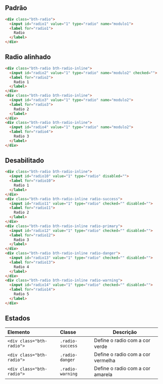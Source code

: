 ## Padrão
```html
<div class="bth-radio">
  <input id="radio1" value="1" type="radio" name="modulo1">
  <label for="radio1">
    Radio
  </label>
</div> 
```

## Radio alinhado
```html
<div class="bth-radio bth-radio-inline">
  <input id="radio2" value="1" type="radio" name="modulo2" checked="">
  <label for="radio2">
    Radio 1
  </label>
</div>
<div class="bth-radio bth-radio-inline">
  <input id="radio3" value="1" type="radio" name="modulo2">
  <label for="radio3">
    Radio 2
  </label>
</div>
<div class="bth-radio bth-radio-inline">
  <input id="radio4" value="1" type="radio" name="modulo2">
  <label for="radio4">
    Radio 3
  </label>
</div>
```

## Desabilitado
```html
<div class="bth-radio bth-radio-inline">
  <input id="radio10" value="1" type="radio" disabled="">
  <label for="radio10">
    Radio 1
  </label>
</div>
<div class="bth-radio bth-radio-inline radio-success">
  <input id="radio11" value="1" type="radio" checked="" disabled="">
  <label for="radio11">
    Radio 2
  </label>
</div>
<div class="bth-radio bth-radio-inline radio-primary">
  <input id="radio12" value="1" type="radio" checked="" disabled="">
  <label for="radio12">
    Radio 3
  </label>
</div>
<div class="bth-radio bth-radio-inline radio-danger">
  <input id="radio13" value="1" type="radio" checked="" disabled="">
  <label for="radio13">
    Radio 4
  </label>
</div>
<div class="bth-radio bth-radio-inline radio-warning">
  <input id="radio14" value="1" type="radio" checked="" disabled="">
  <label for="radio14">
    Radio 5
  </label>
</div>
```

## Estados
| Elemento                              | Classe                    | Descrição                                                                                                 |
| :------------------------------------ | :------------------------ | --------------------------------------------------------------------------------------------------------- |
| `<div class="bth-radio">`             | `.radio-success`   | Define o radio com a cor verde                                                                                   |
| `<div class="bth-radio">`             | `.radio-danger`    | Define o radio com a cor vermelha                                                                                |
| `<div class="bth-radio">`             | `.radio-warning`   | Define o radio com a cor amarela                                                                                 |